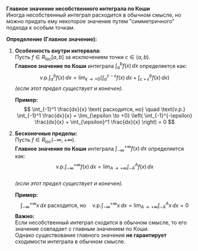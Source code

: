 **Главное значение несобственного интеграла по Коши**  
Иногда несобственный интеграл расходится в обычном смысле, но можно придать ему некоторое значение путем "симметричного" подхода к особым точкам.

**Определение (Главное значение):**
1. **Особенность внутри интервала:**  
   Пусть $f \in R_{loc}[a, b]$ за исключением точки $c \in (a, b)$.  
   **Главное значение по Коши** интеграла $\int_a^b f(x) \, dx$ определяется как:
   $$
   \text{v.p.} \int_a^b f(x) \, dx = \lim_{\epsilon \to +0} \left( \int_a^{c-\epsilon} f(x) \, dx + \int_{c+\epsilon}^b f(x) \, dx \right)
   $$
   *(если этот предел существует и конечен).*

   **Пример:**  
   $$
   \int_{-1}^1 \frac{dx}{x} \text{ расходится, но} \quad
   \text{v.p.} \int_{-1}^1 \frac{dx}{x} = \lim_{\epsilon \to +0} \left( \int_{-1}^{-\epsilon} \frac{dx}{x} + \int_{\epsilon}^1 \frac{dx}{x} \right) = 0
   $$

2. **Бесконечные пределы:**  
   Пусть $f \in R_{loc}(-\infty, +\infty)$.  
   **Главное значение по Коши** интеграла $\int_{-\infty}^{+\infty} f(x) \, dx$ определяется как:
   $$
   \text{v.p.} \int_{-\infty}^{+\infty} f(x) \, dx = \lim_{A \to +\infty} \int_{-A}^A f(x) \, dx
   $$  
   *(если этот предел существует и конечен).*

   **Пример:**  
   $$
   \int_{-\infty}^{+\infty} x \, dx \text{ расходится, но} \quad \text{v.p.} \int_{-\infty}^{+\infty} x \, dx = \lim_{A \to +\infty} \int_{-A}^A x \, dx = 0
   $$
**Важно:**  
Если несобственный интеграл сходится в обычном смысле, то его значение совпадает с главным значением по Коши.  
Однако существование главного значения **не гарантирует** сходимости интеграла в обычном смысле.
